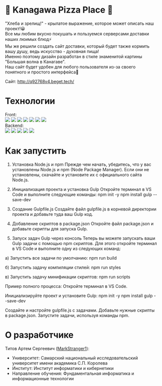 # :ocean: Kanagawa Pizza Place :pizza:
"Хлеба и зрелищ!" - крылатое выражение, которое может описать наш проект!😀  
Все мы любим вкусно покушать и пользуемся серверсами доставки наших люимых блюд⚡  
Мы же решили создать сайт доставки, который будет также кормить вашу душу, ведь искусство - духовная пища!  
Именно поэтому дизайн разработан в стиле знаменитой картины "Большая волна в Канагаве".  
Наш сайт будет удобен для любого пользователя из-за своего понятного и простого интерфейса💙

Сайт: http://q92768v4.beget.tech/

# Технологии 
Front:   
![](https://img.shields.io/badge/php-092E20?style=for-the-badge&logo=php&logoColor=white)
![](https://img.shields.io/badge/css-1D4260?style=for-the-badge&logo=css3&logoColor=white)
![](https://img.shields.io/badge/HTML5-65BBFB?style=for-the-badge&logo=html5&logoColor=white)
![](https://img.shields.io/badge/Sass-D9D9D9?style=for-the-badge&logo=Sass&logoColor=white)
![](https://shields.io/badge/JavaScript-F7DF1E?logo=JavaScript&logoColor=000&style=for-the-badge)
![](https://img.shields.io/badge/Bootstrap-46789D?style=for-the-badge&logo=bootstrap&logoColor=white)
![](https://img.shields.io/badge/jQuery-D28A00?style=for-the-badge&logo=jquery&logoColor=white)  
Backend:  
![](https://img.shields.io/badge/Django-65BBFB?style=for-the-badge&logo=django&logoColor=white)
![](https://img.shields.io/badge/Postgre_SQL-46789D?logo=postgresql&logoColor=white&style=for-the-badge)
![](https://img.shields.io/badge/poetry-D28A00?logo=poetry&logoColor=white&style=for-the-badge)
![](https://img.shields.io/badge/Gunicorn-D9D9D9?style=for-the-badge&logo=Gunicorn&logoColor=white)
![](https://img.shields.io/badge/SQLite-1D4260?style=for-the-badge&logo=sqlite&logoColor=white)
# Как запустить
1. Установка Node.js и npm
Прежде чем начать, убедитесь, что у вас установлены Node.js и npm (Node Package Manager). Если они не установлены, скачайте и установите их с официального сайта Node.js.

2. Инициализация проекта и установка Gulp
Откройте терминал в VS Code и выполните следующие команды:
npm init -y
npm install gulp --save-dev

3. Создание Gulpfile.js
Создайте файл gulpfile.js в корневой директории проекта и добавьте туда ваш Gulp код.

4. Добавление скриптов в package.json
Откройте файл package.json и добавьте скрипты для запуска Gulp.

5. Запуск задач Gulp через консоль
Теперь вы можете запускать ваши Gulp задачи с помощью npm скриптов. Для этого откройте терминал в VS Code и выполните одну из следующих команд:

а) Запустить все задачи по умолчанию:
npm run build

б) Запустить задачу компиляции стилей:
npm run styles

в) Запустить задачу минификации скриптов:
npm run scripts

Пример полного процесса:
Откройте терминал в VS Code.

Инициализируйте проект и установите Gulp:
npm init -y
npm install gulp --save-dev

Создайте и настройте gulpfile.js с задачами.
Добавьте нужные скрипты в package.json.
Запустите задачи, используя команды npm.
# О разработчике
Титов Артем Сергеевич ([MarkStranger1](https://github.com/MarkStranger1)):
* Университет: Самарский национальный исследовательский университет имени академика С.П. Королева
* Институт: Институт информатики и кибернетики
* Направление обучения: Фундаментальная информатика и информационные технологии
